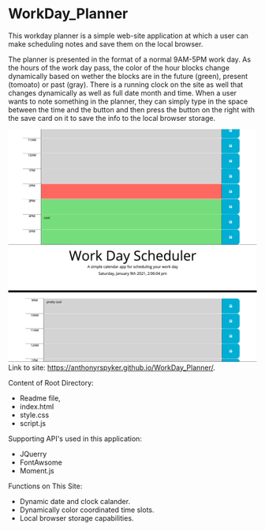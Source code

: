 # WorkDay_Planner
  This workday planner is a simple web-site application at which a user can make scheduling notes and save them on the local browser.  
  
  The planner is presented in the format of a normal 9AM-5PM work day.  As the hours of the work day pass, the color of the hour blocks change dynamically based on wether the blocks are in the future (green), present (tomoato) or past (gray).  There is a running clock on the site as well that changes dynamically as well as full date month and time.  When a user wants to note something in the planner, they can simply type in the space between the time and the button and then press the button on the right with the save card on it to save the info to the local browser storage.
  
  
  ![this is an image of the web-site clock and title](images/Dynamic1.png)
  ![this is an image of the web-site clock and title](images/Dynamic2.png)
  Link to site: https://anthonyrspyker.github.io/WorkDay_Planner/.
  
  Content of Root Directory:
  - Readme file,
  - index.html
  - style.css
  - script.js
  
  Supporting API's used in this application:
  - JQuerry
  - FontAwsome
  - Moment.js
  
  Functions on This Site:
  - Dynamic date and clock calander.
  - Dynamically color coordinated time slots.
  - Local browser storage capabilities.
  

